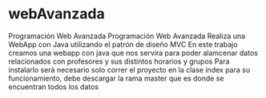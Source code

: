 # webAvanzada
Programación Web Avanzada
Programación Web Avanzada
Realiza una WebApp con Java utilizando el patrón de diseño MVC En este trabajo creamos una webapp con java que nos servira para poder alamcenar datos relacionados con profesores y sus distintos horarios y grupos Para instalarlo será necesario solo correr el proyecto en la clase index para su funcionamiento, debe descargar la rama master que es donde se encuentran todos los datos
